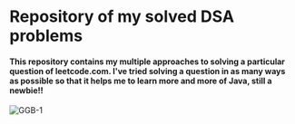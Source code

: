 # Repository of my solved DSA problems

#### This repository contains my multiple approaches to solving a particular question of leetcode.com. I've tried solving a question in as many ways as possible so that it helps me to learn more and more of Java, still a newbie!!


![GGB-1](https://user-images.githubusercontent.com/104157969/172911875-e413f07b-3edd-4492-bfd1-125d740fd8b0.jpeg)
